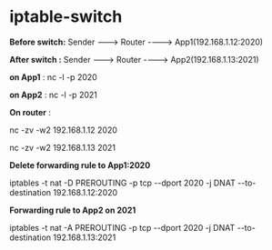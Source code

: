 # iptable-switch

**Before switch:**  Sender ---> Router ----> App1(192.168.1.12:2020)

**After switch :**  Sender ---> Router ----> App2(192.168.1.13:2021)



**on App1**   : nc -l -p 2020


**on App2**   : nc -l -p 2021


**On router** : 

nc -zv -w2 192.168.1.12 2020

nc -zv -w2 192.168.1.13 2021



 **Delete forwarding rule to App1:2020**

iptables -t nat -D PREROUTING -p tcp --dport 2020 -j DNAT --to-destination 192.168.1.12:2020


 **Forwarding rule to App2 on 2021**

iptables -t nat -A PREROUTING -p tcp --dport 2020 -j DNAT --to-destination 192.168.1.13:2021

